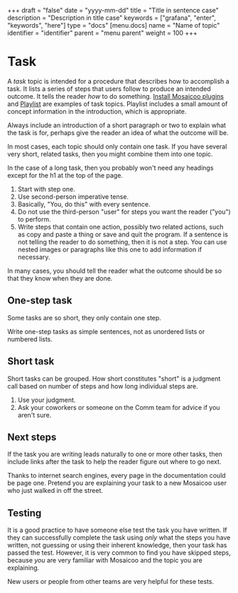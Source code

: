 +++
draft = "false"
date = "yyyy-mm-dd"
title = "Title in sentence case"
description = "Description in title case"
keywords = ["grafana", "enter", "keywords", "here"]
type = "docs"
[menu.docs]
name = "Name of topic"
identifier = "identifier"
parent = "menu parent"
weight = 100
+++

# Task

A _task_ topic is intended for a procedure that describes how to accomplish a task. It lists a series of steps that users follow to produce an intended outcome. It tells the reader _how_ to do something. [Install Mosaicoo plugins](https://mosaicoo.com/docs/mosaicoo/latest/plugins/installation/) and [Playlist](https://mosaicoo.com/docs/mosaicoo/latest/reference/playlist/) are examples of task topics. Playlist includes a small amount of concept information in the introduction, which is appropriate.

Always include an introduction of a short paragraph or two to explain what the task is for, perhaps give the reader an idea of what the outcome will be.

In most cases, each topic should only contain one task. If you have several very short, related tasks, then you might combine them into one topic.

In the case of a long task, then you probably won't need any headings except for the h1 at the top of the page.

1. Start with step one.
1. Use second-person imperative tense.
1. Basically, "You, do this" with every sentence.
1. Do not use the third-person "user" for steps you want the reader ("you") to perform.
1. Write steps that contain one action, possibly two related actions, such as copy and paste a thing or save and quit the program.
   If a sentence is not telling the reader to do something, then it is not a step. You can use nested images or paragraphs like this one to add information if necessary.

In many cases, you should tell the reader what the outcome should be so that they know when they are done.

## One-step task

Some tasks are so short, they only contain one step.

Write one-step tasks as simple sentences, not as unordered lists or numbered lists.

## Short task

Short tasks can be grouped. How short constitutes "short" is a judgment call based on number of steps and how long individual steps are.

1. Use your judgment.
1. Ask your coworkers or someone on the Comm team for advice if you aren't sure.

## Next steps

If the task you are writing leads naturally to one or more other tasks, then include links after the task to help the reader figure out where to go next.

Thanks to internet search engines, every page in the documentation could be page one. Pretend you are explaining your task to a new Mosaicoo user who just walked in off the street.

## Testing

It is a good practice to have someone else test the task you have written. If they can successfully complete the task using _only_ what the steps you have written, not guessing or using their inherent knowledge, then your task has passed the test. However, it is very common to find you have skipped steps, because _you_ are very familiar with Mosaicoo and the topic you are explaining.

New users or people from other teams are very helpful for these tests.
